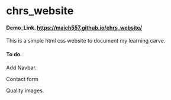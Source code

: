 # chrs_website

####  Demo_Link. https://maich557.github.io/chrs_website/ 

This is a simple html css website to document my learning carve.

#### To do.
Add Navbar.

Contact form 

Quality images.
